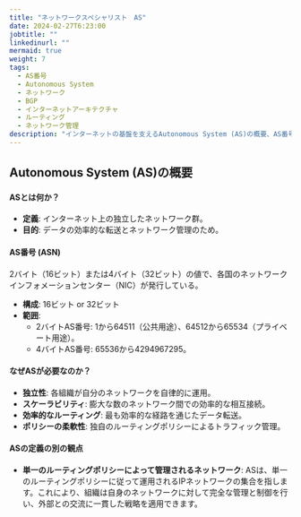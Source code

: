 ```yaml
---
title: "ネットワークスペシャリスト　AS"
date: 2024-02-27T6:23:00
jobtitle: ""
linkedinurl: ""
mermaid: true
weight: 7
tags:
  - AS番号
  - Autonomous System
  - ネットワーク
  - BGP
  - インターネットアーキテクチャ
  - ルーティング
  - ネットワーク管理
description: "インターネットの基盤を支えるAutonomous System (AS)の概要、AS番号の仕組みや割り当て範囲、ルーティングポリシーによるトラフィック管理の重要性について解説します。"
---
```


## Autonomous System (AS)の概要

#### ASとは何か？

- **定義**: インターネット上の独立したネットワーク群。
- **目的**: データの効率的な転送とネットワーク管理のため。

#### AS番号 (ASN)

2バイト（16ビット）または4バイト（32ビット）の値で、各国のネットワークインフォメーションセンター（NIC）が発行している。

- **構成**: 16ビット or 32ビット
- **範囲**:
  - 2バイトAS番号: 1から64511（公共用途）、64512から65534（プライベート用途）。
  - 4バイトAS番号: 65536から4294967295。

#### なぜASが必要なのか？

- **独立性**: 各組織が自分のネットワークを自律的に運用。
- **スケーラビリティ**: 膨大な数のネットワーク間での効率的な相互接続。
- **効率的なルーティング**: 最も効率的な経路を通じたデータ転送。
- **ポリシーの柔軟性**: 独自のルーティングポリシーによるトラフィック管理。

#### ASの定義の別の観点

- **単一のルーティングポリシーによって管理されるネットワーク**: ASは、単一のルーティングポリシーに従って運用されるIPネットワークの集合を指します。これにより、組織は自身のネットワークに対して完全な管理と制御を行い、外部との交流に一貫した戦略を適用できます。
